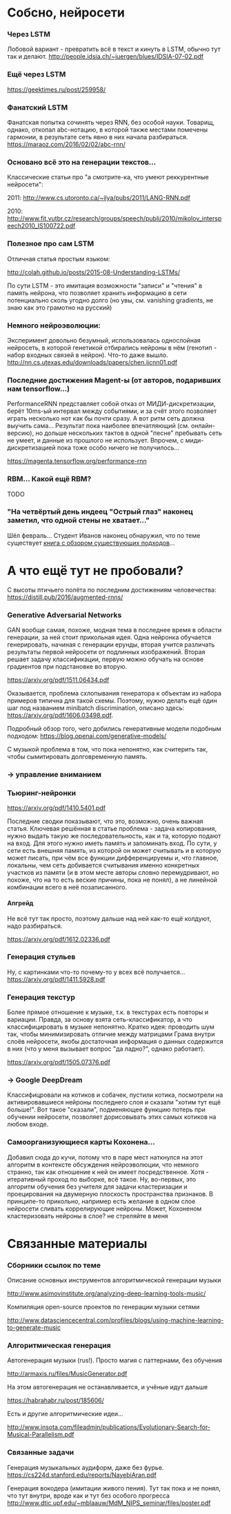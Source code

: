 # Собсно, нейросети

### Через LSTM
Лобовой вариант - превратить всё в текст и кинуть в LSTM, обычно тут так и делают.
http://people.idsia.ch/~juergen/blues/IDSIA-07-02.pdf

### Ещё через LSTM

https://geektimes.ru/post/259958/

### Фанатский LSTM
Фанатская попытка сочинять через RNN, без особой науки. Товарищ, однако, откопал abc-нотацию, в которой также местами помечены гармонии, в результате сеть явно в них начала разбираться.
https://maraoz.com/2016/02/02/abc-rnn/

### Основано всё это на генерации текстов...

Классические статьи про "а смотрите-ка, что умеют реккурентные нейросети":

2011: http://www.cs.utoronto.ca/~ilya/pubs/2011/LANG-RNN.pdf

2010: http://www.fit.vutbr.cz/research/groups/speech/publi/2010/mikolov_interspeech2010_IS100722.pdf

### Полезное про сам LSTM

Отличная статья простым языком:

http://colah.github.io/posts/2015-08-Understanding-LSTMs/

По сути LSTM - это имитация возможности "записи" и "чтения" в память нейрона, что позволяет хранить информацию в сети потенциально сколь угодно долго (но увы, см. vanishing gradients, не знаю как это грамотно на русский)

### Немного нейроэволюции:

Эксперимент довольно безумный, использовалась однослойная нейросеть, в которой генетикой отбирались нейроны в нём (генотип - набор входных связей в нейрон). Что-то даже вышло.
http://nn.cs.utexas.edu/downloads/papers/chen.ijcnn01.pdf

### Последние достижения Magent-ы (от авторов, подаривших нам tensorflow...)

PerformanceRNN представляет собой отказ от МИДИ-дискретизации, берёт 10ms-ый интервал между событиями, и за счёт этого позволяет играть несколько нот как бы почти сразу. А вот ритм сеть должна выучить сама... Результат пока наиболее впечатляющий (см. онлайн-версию), но дольше нескольких тактов в одной "песне" пребывать сеть не умеет, и данные из прошлого не использует. Впрочем, с миди-дискретизацией пока тоже особо ничего не получилось...

https://magenta.tensorflow.org/performance-rnn

### RBM... Какой ещё RBM?

TODO

### "На четвёртый день индеец "Острый глаз" наконец заметил, что одной стены не хватает..."

Шёл февраль... Студент Иванов наконец обнаружил, что по теме существует [книга с обзором существующих подходов](https://arxiv.org/pdf/1709.01620.pdf)...

# А что ещё тут не пробовали?

С высоты птичьего полёта по последним достижениям человечества:
https://distill.pub/2016/augmented-rnns/

### Generative Adversarial Networks

GAN вообще самая, похоже, модная тема в последнее время в области генерации, за ней стоит прикольная идея. Одна нейронка обучается генерировать, начиная с генерации ерунды, вторая учится различать результаты первой нейросети от подлинных изображений. Вторая решает задачу классификации, первую можно обучать на основе градиентов при подстановке во вторую.

https://arxiv.org/pdf/1511.06434.pdf

Оказывается, проблема схлопывания генератора к объектам из набора примеров типична для такой схемы. Поэтому, нужно делать ещё один шаг под названием minibatch discrimination, описано здесь: https://arxiv.org/pdf/1606.03498.pdf.

Подробный обзор того, чего добились генеративные модели подобным подходом: https://blog.openai.com/generative-models/

С музыкой проблема в том, что пока непонятно, как считерить так, чтобы сымитировать долговременную память.

### -> управление вниманием
### Тьюринг-нейронки

https://arxiv.org/pdf/1410.5401.pdf

Последние сводки показывают, что это, возможно, очень важная статья. Ключевая решённая в статье проблема - задача копирования, нужно выдать такую же последовательность, как и та, которую подают на вход. Для этого нужно иметь память и запоминать вход. По сути, у сети есть внешняя память, из которой он может считывать и в которую может писать, при чём все функции дифференцируемы и, что главное, локальны, чем сеть добивается считывания именно конкретных участков из памяти (и в этом месте авторы словно перемудривают, но похоже, что на то есть веские причины, пока не понял), а не линейной комбинации всего в неё позаписанного.

#### Апгрейд

Не всё тут так просто, поэтому дальше над ней как-то ещё колдуют, надо разбираться.

https://arxiv.org/pdf/1612.02336.pdf

### Генерация стульев

Ну, с картинками что-то почему-то у всех всё получается...
https://arxiv.org/pdf/1411.5928.pdf

### Генерация текстур

Более прямое отношение к музыке, т.к. в текстурах есть повторы и вариации. Правда, за основу взята сеть-классификатор, а что классифицировать в музыке непонятно. Кратко идея: проводить шум так, чтобы минимизировать отличие между матрицами Грама внутри слоёв нейросети, якобы достаточная информация о данных содержится в них (что у меня вызывает вопрос "да ладно?", однако работает).

https://arxiv.org/pdf/1505.07376.pdf

### -> Google DeepDream

Классифицровали на котиков и собачек, пустили котика, посмотрели на активировавшиеся нейроны последнего слоя и сказали "хотим тут ещё больше!". Вот такое "сказали", подменяющее функцию потерь при обучении нейросети, позволяет дорисовывать этих самых котиков на любом входе.

### Самоорганизующиеся карты Кохонена...
Добавил сюда до кучи, потому что в паре мест наткнулся на этот алгоритм в контексте обсуждения нейроэволюции, что немного странно, так как отношение к ней он имеет посредственное. Хотя - итеративный проход по выборке, всё такое. Ну, во-первых, это алгоритм обучения без учителя для задачи кластеризации и проецирования на двумерную плоскость пространства признаков. В принципе-то прикольно, например есть желание в одном слое нейросети сливать коррелирующие нейроны. Может, Кохоненом кластеризовать нейроны в слое? не стреляйте в меня

# Связанные материалы

### Сборники ссылок по теме

Описание основных инструментов алгоритмической генерации музыки

http://www.asimovinstitute.org/analyzing-deep-learning-tools-music/

Компиляция open-source проектов по генерации музыки сетями

http://www.datasciencecentral.com/profiles/blogs/using-machine-learning-to-generate-music

### Алгоритмическая генерация

Автогенерация музыки (rus!). Просто магия с паттернами, без обучения

http://armaxis.ru/files/MusicGenerator.pdf

На этом автогенерация не останавливается, и учёные идут дальше

https://habrahabr.ru/post/185606/

Есть и другие алгоритмические идеи...

http://www.insota.com/fileadmin/publications/Evolutionary-Search-for-Musical-Parallelism.pdf

### Связанные задачи

Генерация музыкальных аудиформ, даже без фурье.
https://cs224d.stanford.edu/reports/NayebiAran.pdf

Генерация вокодера (имитации живого пения). Тут так пока и не понял, что тут внутри, вроде как и тут без особого прогресса
http://www.dtic.upf.edu/~mblaauw/MdM_NIPS_seminar/files/poster.pdf
